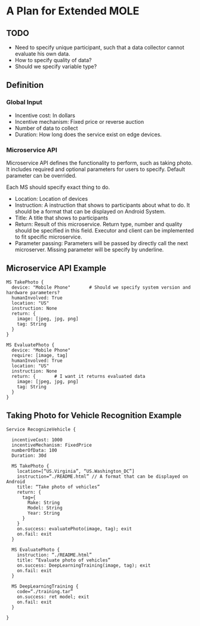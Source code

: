 # A Plan for Extended MOLE

## TODO

* Need to specify unique participant, such that a data collector cannot evaluate his own data.
* How to specify quality of data?
* Should we specify variable type?

## Definition

### Global Input

* Incentive cost: In dollars
* Incentive mechanism: Fixed price or reverse auction
* Number of data to collect
* Duration: How long does the service exist on edge devices.

### Microservice API

Microservice API defines the functionality to perform, such as taking photo. It includes required and optional parameters for users to specify. Default parameter can be overrided.

Each MS should specify exact thing to do. 

* Location: Location of devices
* Instruction: A instruction that shows to participants about what to do. It should be a format that can be displayed on Android System.
* Title: A title that shows to participants
* Return: Result of this microservice. Return type, number and quality should be specified in this field. Executor and client can be implemented to fit specific microservice.
* Parameter passing: Parameters will be passed by directly call the next microserver. Missing parameter will be specify by underline.

## Microservice API Example

```
MS TakePhoto {
  device: "Mobile Phone"       # Should we specify system version and hardware parameters?
  humanInvolved: True
  location: "US"
  instruction: None
  return: {
    image: [jpeg, jpg, png]
    tag: String
  }
}
```

```
MS EvaluatePhoto {
  device: "Mobile Phone" 
  require: [image, tag]
  humanInvolved: True
  location: "US"
  instruction: None
  return: {       # I want it returns evaluated data
    image: [jpeg, jpg, png]
    tag: String
  }
}
```

## Taking Photo for Vehicle Recognition Example

```
Service RecognizeVehicle {
	
  incentiveCost: 1000
  incentiveMechanism: FixedPrice
  numberOfData: 100
  Duration: 30d
	
  MS TakePhoto {
    location=[“US.Virginia”, “US.Washington_DC”]
    instruction=“./README.html” // A format that can be displayed on Android
    title: “Take photo of vehicles”
    return: {
      tag={
        Make: String
        Model: String
        Year: String
      }
    }
    on.success: evaluatePhoto(image, tag); exit
    on.fail: exit
  }

  MS EvaluatePhoto {
    instruction: “./README.html”
    title: “Evaluate photo of vehicles”
    on.success: DeepLearningTraining(image, tag); exit
    on.fail: exit
  }

  MS DeepLearningTraining {
    code=“./training.tar”
    on.success: ret model; exit
    on.fail: exit
  }
  
}

```

